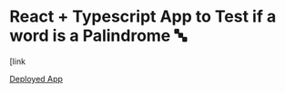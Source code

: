 # React + Typescript App to Test if a word is a Palindrome 🔤


 [link

[Deployed App](https://geicibarham.github.io/Palindrome)
